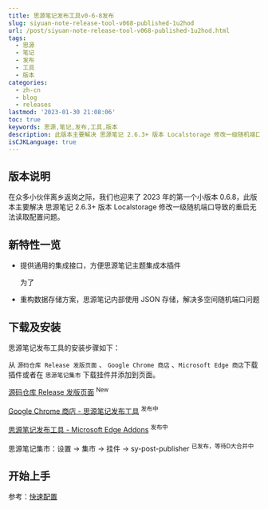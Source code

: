 ```yaml
---
title: 思源笔记发布工具v0-6-8发布
slug: siyuan-note-release-tool-v068-published-1u2hod
url: /post/siyuan-note-release-tool-v068-published-1u2hod.html
tags:
  - 思源
  - 笔记
  - 发布
  - 工具
  - 版本
categories:
  - zh-cn
  - blog
  - releases
lastmod: '2023-01-30 21:08:06'
toc: true
keywords: 思源,笔记,发布,工具,版本
description: 此版本主要解决 思源笔记 2.6.3+ 版本 Localstorage 修改一级随机端口导致的重启无法读取配置问题。
isCJKLanguage: true
---
```




## 版本说明

在众多小伙伴离乡返岗之际，我们也迎来了 2023 年的第一个小版本 0.6.8，此版本主要解决 思源笔记 2.6.3+ 版本 Localstorage 修改一级随机端口导致的重启无法读取配置问题。

## 新特性一览

* 提供通用的集成接口，方便思源笔记主题集成本插件

  为了
* 重构数据存储方案，思源笔记内部使用 JSON 存储，解决多空间随机端口问题

## 下载及安装

思源笔记发布工具的安装步骤如下：

从 `源码仓库 Release 发版页面`​ 、 `Google Chrome 商店`​ 、`Microsoft Edge 商店`​ 下载插件或者在 `思源笔记集市`​ 下载挂件并添加到页面。

[源码仓库 Release 发版页面](https://github.com/terwer/src-sy-post-publisher/releases) <sup>New</sup>

[Google Chrome 商店 - 思源笔记发布工具](https://chrome.google.com/webstore/detail/%E6%80%9D%E6%BA%90%E7%AC%94%E8%AE%B0%E5%8F%91%E5%B8%83%E8%BE%85%E5%8A%A9%E5%B7%A5%E5%85%B7/gemlnnppcphbiimfjnobfgdkohjmgifm?hl=zh-CN) <sup>发布中</sup>

[思源笔记发布工具 - Microsoft Edge Addons](https://microsoftedge.microsoft.com/addons/detail/aejmkigifflimhjlhjkdckclhabbilee) <sup>发布中</sup>

思源笔记集市：设置 -> 集市 -> 挂件 -> sy-post-publisher <sup>已发布，等待D大合并中</sup>

## 开始上手

参考：[快速配置](https://docs.publish.terwer.space/docs/getting-started/#%E5%BF%AB%E9%80%9F%E9%85%8D%E7%BD%AE)
